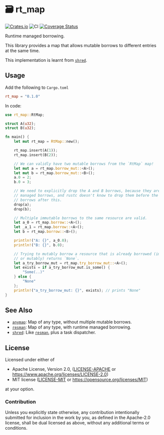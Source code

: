 # 🗃️ rt_map

[![Crates.io](https://img.shields.io/crates/v/rt_map.svg)](https://crates.io/crates/rt_map)
![CI](https://github.com/azriel91/rt_map/workflows/CI/badge.svg)
[![Coverage Status](https://codecov.io/gh/azriel91/rt_map/branch/main/graph/badge.svg)](https://codecov.io/gh/azriel91/rt_map)

Runtime managed borrowing.

This library provides a map that allows mutable borrows to different entries at the same time.

This implementation is learnt from [`shred`].

## Usage

Add the following to `Cargo.toml`

```toml
rt_map = "0.1.0"
```

In code:

```rust
use rt_map::RtMap;

struct A(u32);
struct B(u32);

fn main() {
    let mut rt_map = RtMap::new();

    rt_map.insert(A(1));
    rt_map.insert(B(2));

    // We can validly have two mutable borrows from the `RtMap` map!
    let mut a = rt_map.borrow_mut::<A>();
    let mut b = rt_map.borrow_mut::<B>();
    a.0 = 2;
    b.0 = 3;

    // We need to explicitly drop the A and B borrows, because they are runtime
    // managed borrows, and rustc doesn't know to drop them before the immutable
    // borrows after this.
    drop(a);
    drop(b);

    // Multiple immutable borrows to the same resource are valid.
    let a_0 = rt_map.borrow::<A>();
    let _a_1 = rt_map.borrow::<A>();
    let b = rt_map.borrow::<B>();

    println!("A: {}", a_0.0);
    println!("B: {}", b.0);

    // Trying to mutably borrow a resource that is already borrowed (immutably
    // or mutably) returns `None`.
    let a_try_borrow_mut = rt_map.try_borrow_mut::<A>();
    let exists = if a_try_borrow_mut.is_some() {
        "Some(..)"
    } else {
        "None"
    };
    println!("a_try_borrow_mut: {}", exists); // prints "None"
}
```

## See Also

* [`anymap`]: Map of any type, without multiple mutable borrows.
* [`resman`]: Map of any type, with runtime managed borrowing.
* [`shred`]: Like [`resman`], plus a task dispatcher.

## License

Licensed under either of

* Apache License, Version 2.0, ([LICENSE-APACHE] or <https://www.apache.org/licenses/LICENSE-2.0>)
* MIT license ([LICENSE-MIT] or <https://opensource.org/licenses/MIT>)

at your option.

### Contribution

Unless you explicitly state otherwise, any contribution intentionally submitted for inclusion in the work by you, as defined in the Apache-2.0 license, shall be dual licensed as above, without any additional terms or conditions.


[`anymap`]: https://github.com/chris-morgan/anymap
[`resman`]: https://github.com/azriel91/resman
[`shred`]: https://github.com/amethyst/shred
[LICENSE-APACHE]: LICENSE-APACHE
[LICENSE-MIT]: LICENSE-MIT
